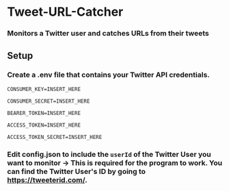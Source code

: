 # Tweet-URL-Catcher
### Monitors a Twitter user and catches URLs from their tweets

## Setup

### Create a .env file that contains your Twitter API credentials.

```CONSUMER_KEY=INSERT_HERE```

```CONSUMER_SECRET=INSERT_HERE```

```BEARER_TOKEN=INSERT_HERE```

```ACCESS_TOKEN=INSERT_HERE```

```ACCESS_TOKEN_SECRET=INSERT_HERE```

### Edit config.json to include the ```userId``` of the Twitter User you want to monitor -> This is required for the program to work. You can find the Twitter User's ID by going to https://tweeterid.com/.
